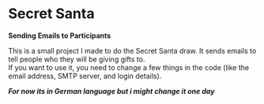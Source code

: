 # Secret Santa

**Sending Emails to Participants**

This is a small project I made to do the Secret Santa draw. It sends emails to tell people who they will be giving gifts to.  
If you want to use it, you need to change a few things in the code (like the email address, SMTP server, and login details).

***For now its in German language but i might change it one day***
